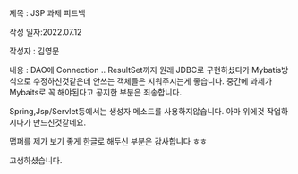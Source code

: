 제목 : JSP 과제 피드백

작성 일자:2022.07.12

작성자 : 김영문

내용 : DAO에 Connection .. ResultSet까지 원래 JDBC로 구현하셨다가 Mybatis방식으로 수정하신것같은데
안쓰는 객체들은 지워주시는게 좋습니다. 중간에 과제가 Mybaits로 꼭 해야된다고 공지한 부분은 죄송합니다.

Spring,Jsp/Servlet등에서는 생성자 메소드를 사용하지않습니다.
아마 위에것 작업하시다가 만드신것같네요.

맵퍼를 제가 보기 좋게 한글로 해두신 부분은 감사합니다 ㅎㅎ

고생하셨습니다.